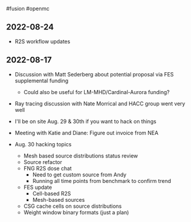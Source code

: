 #fusion #openmc


## 2022-08-24
- R2S workflow updates

## 2022-08-17
- Discussion with Matt Sederberg about potential proposal via FES supplemental funding
	- Could also be useful for LM-MHD/Cardinal-Aurora funding?
- Ray tracing discussion with Nate Morrical and HACC group went very well
- I'll be on site Aug. 29 & 30th if you want to hack on things
- Meeting with Katie and Diane: Figure out invoice from NEA

- Aug. 30 hacking topics
	- Mesh based source distributions status review
	- Source refactor
	- FNG R2S dose chat
		- Need to get custom source from Andy
		- Running all time points from benchmark to confirm trend
	- FES update
		- Cell-based R2S
		- Mesh-based sources
	- CSG cache cells on source distributions
	- Weight window binary formats (just a plan)
